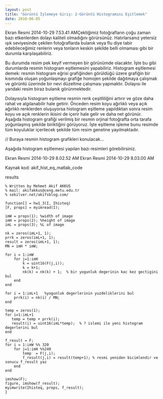 ```yaml
---
layout: post
title: "Görüntü İşlemeye Giriş: 2-Görüntü Histogramını Eşitlemek"
date: 2010-06-05
---
```


Ekran Resmi 2014-10-29 7.53.41 AMÇektiğimiz fotoğrafların çoğu zaman bazı etkenlerden dolayı kaliteli olmadığını görürsünüz. Hatırlarsanız yetersiz ışık seviyesinde çekilen fotoğraflarda bulanık veya flu diye tabir edebileceğimiz renlerin veya tonların keskin şekilde belli olmaması gibi bir durumla karşılaşabiliriz.

Bu durumda resim pek keyif vermeyen bir görünümde olacaktır. İşte bu gibi durumlarda resmin histogram eşitlemesini yapabiliriz. Histogram eşitlemesi demek: resmin histogram eğrisi grafiğinden görüldüğü üzere grafiğin bir kısmında oluşan yoğunlaşmayı grafiğe homojen şekilde dağıtmaya çalışmak ve görüntü üzerinde bir nevi düzeltme çalışması yapmaktır. Dolayısı ile yandaki resim biraz bulanık görünmektedir.

Dolayısıyla histogram eşitleme resmin renk çeşitliliğini artırır ve göze daha rahat ve algılanabilir hale getirir. Önceden resim koyu ağırlıklı veya açık ağırlıklı renklerden oluşuyorsa histogram eşitleme yapıldıktan sonra resim koyu ve açık renklerin ikisini de içerir hale gelir ve daha net görünür. Aşağıda histogram grafiği verilmiş bir resmin orjinal fotoğrafta orta tarafa yoğunlaşmış şekilde biriktiğini görüyoruz. İşte eşitleme işleme bunu resimde tüm koyuluklar içerilecek şekilde tüm resim geneline yayılmaktadır.

// Buraya resmin histogram grafikleri konulacak…

Aşağıda  histogram eşitlemesi  yapılan bazı resimleri görebilirsiniz.

Ekran Resmi 2014-10-29 8.02.52 AM Ekran Resmi 2014-10-29 8.03.00 AM

Kaynak kod:
akif_hist_eq_matlab_code

results

 

```
% Written by Mehmet Akif AKKUS
% mail: akifakkus@ceng.metu.edu.tr
% sekilver.net/akifsblog.com/
 
function[] = hw1_3(I, Ihisteq) 
[F, props] = myimread(I);
 
imW = props(1); %width of image
imH = props(2); %height of image
imL = props(3); %L of image
 
nk = zeros(imL+1, 1);
prrk = zeros(imL+1, 1);
result = zeros(imL+1, 1);
MN = imH * imW;
 
for i = 1:imW 
    for j=1:imH 
        k = uint16(F(j,i));
        k = k+1;
        nk(k) = nk(k) + 1;  % bir yogunluk degerinin kac kez gectigini bul
    end
end
 
for i = 1:imL+1   %yogunluk degerlerinin yuzdeliklerini bul
    prrk(i) = nk(i) / MN; 
end
 
temp = zeros(1);
for i=1:imL+1 
   temp = temp + prrk(i);
   result(i) = uint16(imL*temp);  % ? islemi ile yeni histogram degerlerini bul
end
 
f_result = F;
for i = 1:imW %% 320
    for j=1:imH %%240
        temp  = F(j,i);
        f_result(j,i) = result(temp+1); % resmi yeniden bicimlendir ve sonucu f_result yaz
    end
end
 
imshow(F);
figure, imshow(f_result);
myimwrite(Ihisteq, props, f_result);
}
```
